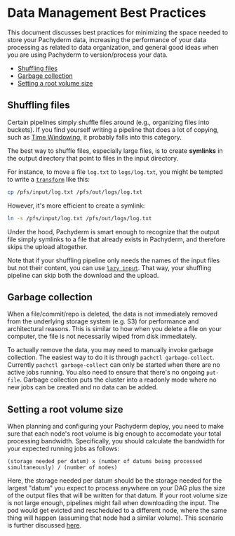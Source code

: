 # Data Management Best Practices

This document discusses best practices for minimizing the space needed to store your Pachyderm data, increasing the performance of your data processing as related to data organization, and general good ideas when you are using Pachyderm to version/process your data.

- [Shuffling files](#shuffling-files)
- [Garbage collection](#garbage-collection)
- [Setting a root volume size](#setting-a-root-volume-size)

## Shuffling files

Certain pipelines simply shuffle files around (e.g., organizing files into buckets).  If you find yourself writing a pipeline that does a lot of copying, such as [Time Windowing](http://docs.pachyderm.io/en/latest/cookbook/time_windows.html), it probably falls into this category.

The best way to shuffle files, especially large files, is to create **symlinks** in the output directory that point to files in the input directory.

For instance, to move a file `log.txt` to `logs/log.txt`, you might be tempted to write a [`transform`](http://pachyderm.readthedocs.io/en/latest/reference/pipeline_spec.html#transform-required) like this:

```sh
cp /pfs/input/log.txt /pfs/out/logs/log.txt
```

However, it's more efficient to create a symlink:

```sh
ln -s /pfs/input/log.txt /pfs/out/logs/log.txt
```

Under the hood, Pachyderm is smart enough to recognize that the output file simply symlinks to a file that already exists in Pachyderm, and therefore skips the upload altogether.

Note that if your shuffling pipeline only needs the names of the input files but not their content, you can use [`lazy input`](http://pachyderm.readthedocs.io/en/latest/reference/pipeline_spec.html#atom-input).  That way, your shuffling pipeline can skip both the download and the upload.

## Garbage collection

When a file/commit/repo is deleted, the data is not immediately removed from the underlying storage system (e.g. S3) for performance and architectural reasons.  This is similar to how when you delete a file on your computer, the file is not necessarily wiped from disk immediately.

To actually remove the data, you may need to manually invoke garbage collection.  The easiest way to do it is through `pachctl garbage-collect`.  Currently `pachctl garbage-collect` can only be started when there are no active jobs running.  You also need to ensure that there's no ongoing `put-file`.  Garbage collection puts the cluster into a readonly mode where no new jobs can be created and no data can be added.

## Setting a root volume size

When planning and configuring your Pachyderm deploy, you need to make sure that each node's root volume is big enough to accomodate your total processing bandwidth. Specifically, you should calculate the bandwidth for your expected running jobs as follows:

```
(storage needed per datum) x (number of datums being processed simultaneously) / (number of nodes)
```

Here, the storage needed per datum should be the storage needed for the largest "datum" you expect to process anywhere on your DAG plus the size of the output files that will be written for that datum.  If your root volume size is not large enough, pipelines might fail when downloading the input. The pod would get evicted and rescheduled to a different node, where the same thing will happen (assuming that node had a similar volume). This scenario is further discussed [here](general_troubleshooting.html#all-your-pods--jobs-get-evicted).
